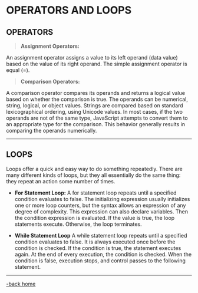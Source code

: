 # OPERATORS AND LOOPS

## OPERATORS

> **Assignment Operators:**

An assignment operator assigns a value to its left operand (data value) based on the value of its right operand. The simple assignment operator is equal (=).

> **Comparison Operators:**

A comparison operator compares its operands and returns a logical value based on whether the comparison is true. The operands can be numerical, string, logical, or object values. Strings are compared based on standard lexicographical ordering, using Unicode values. In most cases, if the two operands are not of the same type, JavaScript attempts to convert them to an appropriate type for the comparison. This behavior generally results in comparing the operands numerically.

---

## LOOPS

Loops offer a quick and easy way to do something repeatedly. There are many different kinds of loops, but they all essentially do the same thing: they repeat an action some number of times.

* **For Statement Loop:** A for statement loop repeats until a specified condition evaluates to false. The initializing expression usually initializes one or more loop counters, but the syntax allows an expression of any degree of complexity. This expression can also declare variables. Then the condition expression is evaluated. If the value is true, the loop statements execute. Otherwise, the loop terminates.

* **While Statement Loop** A while statement loop repeats until a specified condition evaluates to false. It is always executed once before the condition is checked. If the condition is true, the statement executes again. At the end of every execution, the condition is checked. When the condition is false, execution stops, and control passes to the following statement.

---

[-back home](https://alexriverau.github.io/reading-notes/)
